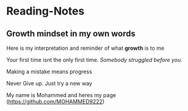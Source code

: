 # Reading-Notes

## Growth mindset in my own words 

Here is my interpretation and reminder of what **growth** is to me 

Your first time isnt the only first time. *Somebody struggled before you.*

Making a mistake means progress

Never Give up. Just try a new way 

My name is Mohammed and heres my page (https://github.com/MOHAMMED9222)
